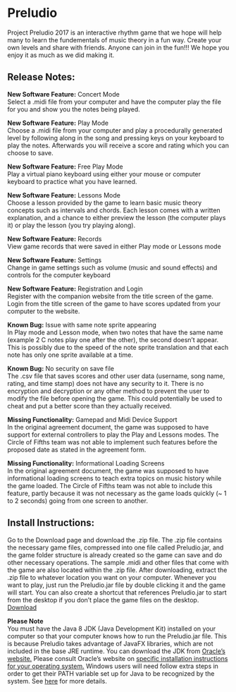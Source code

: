 # Preludio
Project Preludio 2017 is an interactive rhythm game that we hope will help many to learn the fundementals of music theory in a fun way. Create your own levels and share with friends. Anyone can join in the fun!!!
We hope you enjoy it as much as we did making it.

## Release Notes:

**New Software Feature:** Concert Mode  
Select a .midi file from your computer and have the computer play the file for you and show you the notes being played.

**New Software Feature:** Play Mode  
Choose a .midi file from your computer and play a procedurally generated level by following along in the song and pressing keys on your keyboard to play the notes. Afterwards you will receive a score and rating which you can choose to save.

**New Software Feature:** Free Play Mode  
Play a virtual piano keyboard using either your mouse or computer keyboard to practice what you have learned.

**New Software Feature:** Lessons Mode  
Choose a lesson provided by the game to learn basic music theory concepts such as intervals and chords. Each lesson comes with a written explanation, and a chance to either preview the lesson (the computer plays it) or play the lesson (you try playing along).

**New Software Feature:** Records  
View game records that were saved in either Play mode or Lessons mode

**New Software Feature:** Settings  
Change in game settings such as volume (music and sound effects) and controls for the computer keyboard

**New Software Feature:** Registration and Login  
Register with the companion website from the title screen of the game. Login from the title screen of the game to have scores updated from your computer to the website.

**Known Bug:** Issue with same note sprite appearing  
In Play mode and Lesson mode, when two notes that have the same name (example 2 C notes play one after the other), the second doesn’t appear. This is possibly due to the speed of the note sprite translation and that each note has only one sprite available at a time.

**Known Bug:** No security on save file  
The .csv file that saves scores and other user data (username, song name, rating, and time stamp) does not have any security to it. There is no encryption and decryption or any other method to prevent the user to modify the file before opening the game. This could potentially be used to cheat and put a better score than they actually received.

**Missing Functionality:** Gamepad and Midi Device Support  
In the original agreement document, the game was supposed to have support for external controllers to play the Play and Lessons modes. The Circle of Fifths team was not able to implement such features before the proposed date as stated in the agreement form.

**Missing Functionality:** Informational Loading Screens  
In the original agreement document, the game was supposed to have informational loading screens to teach extra topics on music history while the game loaded. The Circle of Fifths team was not able to include this feature, partly because it was not necessary as the game loads quickly (~ 1 to 2 seconds) going from one screen to another.

## Install Instructions:

Go to the Download page and download the .zip file. The .zip file contains the necessary game files, compressed into one file called Preludio.jar, and the game folder structure is already created so the game can save and do other necessary operations. The sample .midi and other files that come with the game are also located within the .zip file. After downloading, extract the .zip file to whatever location you want on your computer. Whenever you want to play, just run the Preludio.jar file by double clicking it and the game will start. You can also create a shortcut that references  Preludio.jar to start from the desktop if you don’t place the game files on the desktop.  
[Download](http://ec2-54-214-225-63.us-west-2.compute.amazonaws.com/download.html)

**Please Note**  
You must have the Java 8 JDK (Java Development Kit) installed on your computer so that your computer knows how to run the Preludio.jar file. This is because Preludio takes advantage of JavaFX libraries, which are not included in the base JRE runtime.
You can download the JDK from [Oracle’s website.](http://www.oracle.com/technetwork/java/javase/downloads/jdk8-downloads-2133151.html)
Please consult Oracle’s website on [specific installation instructions for your operating system.](http://docs.oracle.com/javase/8/docs/technotes/guides/install/install_overview.html)
Windows users will need follow extra steps in order to get their PATH variable set up for Java to be recognized by the system. See [here](https://docs.oracle.com/javase/8/docs/technotes/guides/install/windows_jdk_install.html#CHDEBCCJ) for more details.